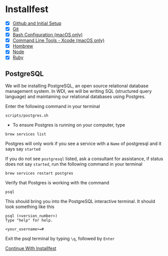 # Installfest

- [x] [Github and Initial Setup](github.md)
- [x] [Git](git.md)
- [x] [Bash Configuration (macOS only)](bash.md)
- [x] [Command Line Tools - Xcode (macOS only)](command_line_tools.md)
- [x] [Hombrew](homebrew.md)
- [x] [Node](node.md)
- [x] [Ruby](ruby.md)

## PostgreSQL

We will be installing PostgreSQL, an open source relational database management system. In WDI, we will be writing SQL (structured query language) and maintaining our relational databases using Postgres.

Enter the following command in your terminal
```
scripts/postgres.sh
```

-   To ensure Postgres is running on your computer, type
```
brew services list
```
Postgres will only work if you see a service with a `Name` of postgresql and it says say `started`

If you do not see `postgresql` listed, ask a consultant for assistance, if status does not say `started`, run the following command in your terminal
```
brew services restart postgres
```

Verify that Postgres is working with the command
```
psql
```

This should bring you into the PostgreSQL interactive terminal. It should look something like this
```
psql (<version_number>)
Type "help" for help.

<your_username>=#
```

Exit the psql terminal by typing `\q`, followed by `Enter`

[Continue With Installfest](atom.md)
